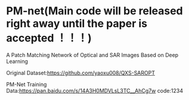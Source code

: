 # PM-net(Main code will be released right away until the paper is accepted ！！！)
A Patch Matching Network of Optical and SAR Images Based on Deep Learning
  
Original Dataset:https://github.com/yaoxu008/QXS-SAROPT

PM-Net Training Data:https://pan.baidu.com/s/14A3H0MDVLsL3TC__AhCg7w   code:1234
